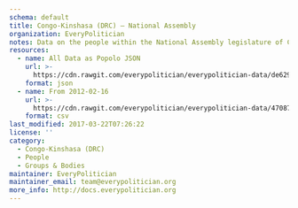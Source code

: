 ```yaml
---
schema: default
title: Congo-Kinshasa (DRC) — National Assembly
organization: EveryPolitician
notes: Data on the people within the National Assembly legislature of Congo-Kinshasa (DRC).
resources:
  - name: All Data as Popolo JSON
    url: >-
      https://cdn.rawgit.com/everypolitician/everypolitician-data/de6295af26e60420a490a23ae272fce81e1924a6/data/Congo-Kinshasa/Assembly/ep-popolo-v1.0.json
    format: json
  - name: From 2012-02-16
    url: >-
      https://cdn.rawgit.com/everypolitician/everypolitician-data/47087463bdf1ecbad42a9792df0c2b1b89b90353/data/Congo-Kinshasa/Assembly/term-2012.csv
    format: csv
last_modified: 2017-03-22T07:26:22
license: ''
category:
  - Congo-Kinshasa (DRC)
  - People
  - Groups & Bodies
maintainer: EveryPolitician
maintainer_email: team@everypolitician.org
more_info: http://docs.everypolitician.org
---
```

